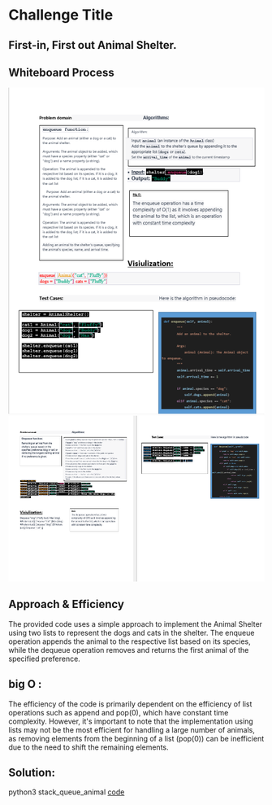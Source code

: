 # Challenge Title
## First-in, First out Animal Shelter.

## Whiteboard Process
![enqueue.whBoard](./enqueue.png)
![dequeue.whBoard](./dequeue1.png)


## Approach & Efficiency

The provided code uses a simple approach to implement the Animal Shelter using two lists to represent the dogs and cats in the shelter. The enqueue operation appends the animal to the respective list based on its species, while the dequeue operation removes and returns the first animal of the specified preference.

## big O :
The efficiency of the code is primarily dependent on the efficiency of list operations such as append and pop(0), which have constant time complexity. However, it's important to note that the implementation using lists may not be the most efficient for handling a large number of animals, as removing elements from the beginning of a list (pop(0)) can be inefficient due to the need to shift the remaining elements.


## Solution:
python3 stack_queue_animal
[code](./stack_queue_animal.py)